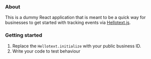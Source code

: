 ### About

This is a dummy React application that is meant to be a quick way for businesses
to get started with tracking events via [Hellotext.js](https://github.com/hellotext/hellotext.js).

### Getting started

1. Replace the `Hellotext.initialize` with your public business ID.
2. Write your code to test behaviour

